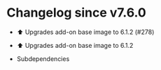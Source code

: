# Changelog since v7.6.0
- ⬆️ Upgrades add-on base image to 6.1.2 (#278)

* ⬆️ Upgrades add-on base image to 6.1.2

* Subdependencies 
